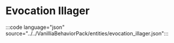 # Evocation Illager

:::code language="json" source="../../VanilliaBehaviorPack/entities/evocation_illager.json":::